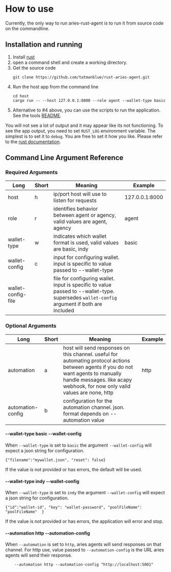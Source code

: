 # How to use
Currently, the only way to run aries-rust-agent is to run it from source code on the commandline.

## Installation and running

1. Install [rust](https://www.rust-lang.org/tools/install)
2. open a command shell and create a working directory.
3. Get the source code
    ```
    git clone https://github.com/tatmanblue/rust-aries-agent.git
    ```
4. Run the host app from the command line
    ```
    cd host
    cargo run -- --host 127.0.0.1:8000 --role agent --wallet-type basic
    ```
5. Alternative to #4 above, you can use the scripts to run the application. See the tools [README](../tools/README.md).

You will not see a lot of output and it may appear like its not functioning.  To see the app output,
you need to set `RUST_LOG` environment variable.  The simplest is to set it to `debug`.  You are free
to set it how you like. Please refer to the [rust documentation](https://rust-lang-nursery.github.io/rust-cookbook/development_tools/debugging/config_log.html).  


## Command Line Argument Reference


### Required Arguments
| Long | Short | Meaning | Example |  
| ---- | ----- | ------- | ------- |
| host | h  | ip/port host will use to listen for requests |  127.0.0.1:8000 |
| role | r  | identifies behavior between agent or agency, valid values are agent, agency | agent |
| wallet-type | w  | indicates which wallet format is used, valid values are basic, indy | basic |
| wallet-config | c  | input for configuring wallet. input is specific to value passed to --wallet-type |  |
| wallet-config-file |   | file for configuring wallet. input is specific to value passed to --wallet-type. supersedes `wallet-config` argument if both are included |  |

### Optional Arguments
| Long | Short | Meaning | Example |  
| ---- | ----- | ------- | ------- |
| automation | a | host will send responses on this channel. useful for automating protocol actions between agents if you do not want agents to manually handle messages. like acapy webhook, for now only valid values are none, http | http |
| automation-config | b | configuration for the automation channel.  json. format depends on --automation value | |

#### --wallet-type basic --wallet-config
When `--wallet-type` is  set to `basic` the argument `--wallet-config` will expect a json string for configuration.

```{"filename":"mywallet.json", "reset": false}```

If the value is not provided or has errors, the default will be used.

#### --wallet-type indy --wallet-config
When `--wallet-type` is  set to `indy` the argument `--wallet-config` will expect a json string for configuration.

```{"id":"wallet-id", "key": "wallet-password", "poolFileName": "poolFileName"  }```

If the value is not provided or has errors, the application will error and stop.

#### --automation http --automation-config
When `--automation` is set to `http`, aries agents will send responses on that channel.  For http use,
value passed to `--automation-config` is the URL aries agents will send their response.

```
    --automation http --automation-config "http://localhost:5001"
```


